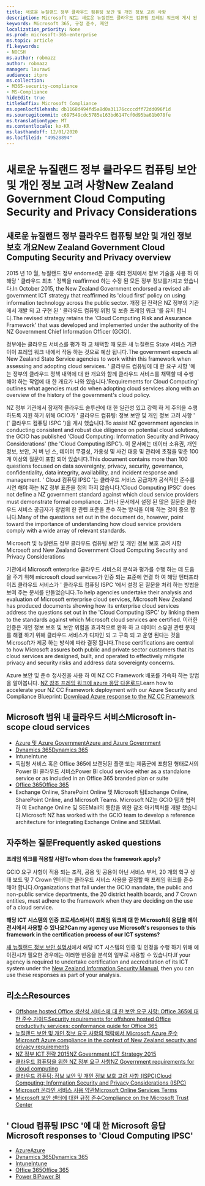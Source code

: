 ```yaml
---
title: 새로운 뉴질랜드 정부 클라우드 컴퓨팅 보안 및 개인 정보 고려 사항
description: Microsoft NZ는 새로운 뉴질랜드 클라우드 컴퓨팅 프레임 워크에 게시 된 질문을 해결 합니다.
keywords: Microsoft 365, 규정 준수, 제안
localization_priority: None
ms.prod: microsoft-365-enterprise
ms.topic: article
f1.keywords:
- NOCSH
ms.author: robmazz
author: robmazz
manager: laurawi
audience: itpro
ms.collection:
- M365-security-compliance
- MS-Compliance
hideEdit: true
titleSuffix: Microsoft Compliance
ms.openlocfilehash: db1168d494fd5a8d0a31176ccccdff72dd096f1d
ms.sourcegitcommit: c697549cdc5785e163bd6147cf0d95ba61b078fe
ms.translationtype: MT
ms.contentlocale: ko-KR
ms.lasthandoff: 12/01/2020
ms.locfileid: "49528894"
---
```

# <a name="new-zealand-government-cloud-computing-security-and-privacy-considerations"></a><span data-ttu-id="b364b-104">새로운 뉴질랜드 정부 클라우드 컴퓨팅 보안 및 개인 정보 고려 사항</span><span class="sxs-lookup"><span data-stu-id="b364b-104">New Zealand Government Cloud Computing Security and Privacy Considerations</span></span>

## <a name="new-zealand-government-cloud-computing-security-and-privacy-overview"></a><span data-ttu-id="b364b-105">새로운 뉴질랜드 정부 클라우드 컴퓨팅 보안 및 개인 정보 보호 개요</span><span class="sxs-lookup"><span data-stu-id="b364b-105">New Zealand Government Cloud Computing Security and Privacy overview</span></span>

<span data-ttu-id="b364b-106">2015 년 10 월, 뉴질랜드 정부 endorsed은 공용 섹터 전체에서 정보 기술을 사용 하 여 해당 ' 클라우드 최초 ' 정책을 reaffirmed 하는 수정 된 모든 정부 정보를가지고 있습니다.</span><span class="sxs-lookup"><span data-stu-id="b364b-106">In October 2015, the New Zealand Government endorsed a revised all-government ICT strategy that reaffirmed its 'cloud first' policy on using information technology across the public sector.</span></span> <span data-ttu-id="b364b-107">개정 된 전략은 NZ 정부의 기관에서 개발 되 고 구현 된 ' 클라우드 컴퓨팅 위험 및 보증 프레임 워크 '를 유지 합니다.</span><span class="sxs-lookup"><span data-stu-id="b364b-107">The revised strategy retains the 'Cloud Computing Risk and Assurance Framework' that was developed and implemented under the authority of the NZ Government Chief Information Officer (GCIO).</span></span>

<span data-ttu-id="b364b-108">정부에는 클라우드 서비스를 평가 하 고 채택할 때 모든 새 뉴질랜드 State 서비스 기관이이 프레임 워크 내에서 작동 하는 것으로 예상 됩니다.</span><span class="sxs-lookup"><span data-stu-id="b364b-108">The government expects all New Zealand State Service agencies to work within this framework when assessing and adopting cloud services.</span></span> <span data-ttu-id="b364b-109">' 클라우드 컴퓨팅에 대 한 요구 사항 '에는 정부의 클라우드 정책 내역에 대 한 개요와 함께 클라우드 서비스를 채택할 때 수행 해야 하는 작업에 대 한 개요가 나와 있습니다.</span><span class="sxs-lookup"><span data-stu-id="b364b-109">'Requirements for Cloud Computing' outlines what agencies must do when adopting cloud services along with an overview of the history of the government's cloud policy.</span></span>

<span data-ttu-id="b364b-110">NZ 정부 기관에서 잠재적 클라우드 솔루션에 대 한 일관성 있고 강력 하 게 주의을 수행 하도록 지원 하기 위해 GCIO가 ' 클라우드 컴퓨팅: 정보 보안 및 개인 정보 고려 사항 ' (' 클라우드 컴퓨팅 ISPC ')을 게시 했습니다.</span><span class="sxs-lookup"><span data-stu-id="b364b-110">To assist NZ government agencies in conducting consistent and robust due diligence on potential cloud solutions, the GCIO has published 'Cloud Computing: Information Security and Privacy Considerations' (the 'Cloud Computing ISPC').</span></span> <span data-ttu-id="b364b-111">이 문서에는 데이터 소유권, 개인 정보, 보안, 거 버 넌 스, 데이터 무결성, 가용성 및 사건 대응 및 관리에 초점을 맞춘 100 개 이상의 질문이 포함 되어 있습니다.</span><span class="sxs-lookup"><span data-stu-id="b364b-111">This document contains more than 100 questions focused on data sovereignty, privacy, security, governance, confidentiality, data integrity, availability, and incident response and management.</span></span> <span data-ttu-id="b364b-112">' Cloud 컴퓨팅 IPSC '는 클라우드 서비스 공급자가 공식적인 준수를 시연 해야 하는 NZ 정부 표준을 정의 하지 않습니다.</span><span class="sxs-lookup"><span data-stu-id="b364b-112">'Cloud Computing IPSC' does not define a NZ government standard against which cloud service providers must demonstrate formal compliance.</span></span> <span data-ttu-id="b364b-113">그러나 문서에서 설정 된 많은 질문은 클라우드 서비스 공급자가 광범위 한 관련 표준을 준수 하는 방식을 이해 하는 것이 중요 합니다.</span><span class="sxs-lookup"><span data-stu-id="b364b-113">Many of the questions set out in the document do, however, point toward the importance of understanding how cloud service providers comply with a wide array of relevant standards.</span></span>

<span data-ttu-id="b364b-114">Microsoft 및 뉴질랜드 정부 클라우드 컴퓨팅 보안 및 개인 정보 보호 고려 사항</span><span class="sxs-lookup"><span data-stu-id="b364b-114">Microsoft and New Zealand Government Cloud Computing Security and Privacy Considerations</span></span>

<span data-ttu-id="b364b-115">기관에서 Microsoft enterprise 클라우드 서비스의 분석과 평가를 수행 하는 데 도움을 주기 위해 microsoft cloud services가 인증 되는 표준에 연결 하 여 해당 엔터프라이즈 클라우드 서비스가 ' 클라우드 컴퓨팅 ISPC '에서 설정 된 질문을 처리 하는 방법을 보여 주는 문서를 만들었습니다.</span><span class="sxs-lookup"><span data-stu-id="b364b-115">To help agencies undertake their analysis and evaluation of Microsoft enterprise cloud services, Microsoft New Zealand has produced documents showing how its enterprise cloud services address the questions set out in the 'Cloud Computing ISPC' by linking them to the standards against which Microsoft cloud services are certified.</span></span> <span data-ttu-id="b364b-116">이러한 인증은 개인 정보 보호 및 보안 위험을 효과적으로 완화 하 고 데이터 소유권 관련 문제를 해결 하기 위해 클라우드 서비스가 디자인 되 고 구축 되 고 운영 된다는 것을 Microsoft가 제공 하는 방식에 따라 결정 됩니다.</span><span class="sxs-lookup"><span data-stu-id="b364b-116">These certifications are central to how Microsoft assures both public and private sector customers that its cloud services are designed, built, and operated to effectively mitigate privacy and security risks and address data sovereignty concerns.</span></span>

<span data-ttu-id="b364b-117">Azure 보안 및 준수 청사진을 사용 하 여 NZ CC Framework 배포를 가속화 하는 방법을 알아봅니다. [NZ 참조 프레임 워크에 azure 응답 다운로드](https://gallery.technet.microsoft.com/Response-to-GCIO-Cloud-e117bbb9)</span><span class="sxs-lookup"><span data-stu-id="b364b-117">Learn how to accelerate your NZ CC Framework deployment with our Azure Security and Compliance Blueprint: [Download Azure response to the NZ CC Framework](https://gallery.technet.microsoft.com/Response-to-GCIO-Cloud-e117bbb9)</span></span>

## <a name="microsoft-in-scope-cloud-services"></a><span data-ttu-id="b364b-118">Microsoft 범위 내 클라우드 서비스</span><span class="sxs-lookup"><span data-stu-id="b364b-118">Microsoft in-scope cloud services</span></span>

- [<span data-ttu-id="b364b-119">Azure 및 Azure Government</span><span class="sxs-lookup"><span data-stu-id="b364b-119">Azure and Azure Government</span></span>](https://aka.ms/AzureCompliance)
- [<span data-ttu-id="b364b-120">Dynamics 365</span><span class="sxs-lookup"><span data-stu-id="b364b-120">Dynamics 365</span></span>](https://aka.ms/d365-compliance-list)
- <span data-ttu-id="b364b-121">Intune</span><span class="sxs-lookup"><span data-stu-id="b364b-121">Intune</span></span>
- <span data-ttu-id="b364b-122">독립형 서비스 혹은 Office 365에 브랜딩된 플랜 또는 제품군에 포함된 형태로서의 Power BI 클라우드 서비스</span><span class="sxs-lookup"><span data-stu-id="b364b-122">Power BI cloud service either as a standalone service or as included in an Office 365 branded plan or suite</span></span>
- [<span data-ttu-id="b364b-123">Office 365</span><span class="sxs-lookup"><span data-stu-id="b364b-123">Office 365</span></span>](https://go.microsoft.com/fwlink/p/?LinkID=2077751)
- <span data-ttu-id="b364b-124">Exchange Online, SharePoint Online 및 Microsoft 팀</span><span class="sxs-lookup"><span data-stu-id="b364b-124">Exchange Online, SharePoint Online, and Microsoft Teams.</span></span> <span data-ttu-id="b364b-125">Microsoft NZ는 GCIO 팀과 협력 하 여 Exchange Online 및 SEEMail의 통합을 위한 참조 아키텍처를 개발 했습니다.</span><span class="sxs-lookup"><span data-stu-id="b364b-125">Microsoft NZ has worked with the GCIO team to develop a reference architecture for integrating Exchange Online and SEEMail.</span></span>

## <a name="frequently-asked-questions"></a><span data-ttu-id="b364b-126">자주하는 질문</span><span class="sxs-lookup"><span data-stu-id="b364b-126">Frequently asked questions</span></span>

<span data-ttu-id="b364b-127">**프레임 워크를 적용할 사람**</span><span class="sxs-lookup"><span data-stu-id="b364b-127">**To whom does the framework apply?**</span></span>

<span data-ttu-id="b364b-128">GCIO 요구 사항이 적용 되는 조직, 공용 및 공용이 아닌 서비스 부서, 20 개의 학구 상태 보드 및 7 Crown 엔터티는 클라우드 서비스 사용을 결정할 때 프레임 워크를 준수 해야 합니다.</span><span class="sxs-lookup"><span data-stu-id="b364b-128">Organizations that fall under the GCIO mandate, the public and non-public service departments, the 20 district health boards, and 7 Crown entities, must adhere to the framework when they are deciding on the use of a cloud service.</span></span>

<span data-ttu-id="b364b-129">**해당 ICT 시스템의 인증 프로세스에서이 프레임 워크에 대 한 Microsoft의 응답을 에이전시에서 사용할 수 있나요?**</span><span class="sxs-lookup"><span data-stu-id="b364b-129">**Can my agency use Microsoft's responses to this framework in the certification process of our ICT systems?**</span></span>

<span data-ttu-id="b364b-130">[새 뉴질랜드 정보 보안 설명서](https://go.microsoft.com/fwlink/p/?linkid=2099496)에서 해당 ICT 시스템의 인증 및 인정을 수행 하기 위해 에이전시가 필요한 경우에는 이러한 반응을 분석의 일부로 사용할 수 있습니다.</span><span class="sxs-lookup"><span data-stu-id="b364b-130">If your agency is required to undertake certification and accreditation of its ICT system under the [New Zealand Information Security Manual](https://go.microsoft.com/fwlink/p/?linkid=2099496), then you can use these responses as part of your analysis.</span></span>

## <a name="resources"></a><span data-ttu-id="b364b-131">리소스</span><span class="sxs-lookup"><span data-stu-id="b364b-131">Resources</span></span>

- [<span data-ttu-id="b364b-132">Offshore hosted Office 생산성 서비스에 대 한 보안 요구 사항: Office 365에 대 한 준수 가이드</span><span class="sxs-lookup"><span data-stu-id="b364b-132">Security requirements for offshore hosted Office productivity services: conformance guide for Office 365</span></span>](https://aka.ms/o365-gcio-conformance-guidance)
- [<span data-ttu-id="b364b-133">뉴질랜드 보안 및 개인 정보 요구 사항의 맥락에서 Microsoft Azure 준수</span><span class="sxs-lookup"><span data-stu-id="b364b-133">Microsoft Azure compliance in the context of New Zealand security and privacy requirements</span></span>](https://aka.ms/azurecompliancenewzealand)
- [<span data-ttu-id="b364b-134">NZ 정부 ICT 전략 2015</span><span class="sxs-lookup"><span data-stu-id="b364b-134">NZ Government ICT Strategy 2015</span></span>](https://www.ict.govt.nz/strategy-and-action-plan/strategy/)
- [<span data-ttu-id="b364b-135">클라우드 컴퓨팅을 위한 NZ 정부 요구 사항</span><span class="sxs-lookup"><span data-stu-id="b364b-135">NZ Government requirements for cloud computing</span></span>](https://aka.ms/NZ-Cloud-Requirements)
- [<span data-ttu-id="b364b-136">클라우드 컴퓨팅: 정보 보안 및 개인 정보 보호 고려 사항 (ISPC)</span><span class="sxs-lookup"><span data-stu-id="b364b-136">Cloud Computing: Information Security and Privacy Considerations (ISPC)</span></span>](https://www.digital.govt.nz/standards-and-guidance/technology-and-architecture/cloud-services/)
- [<span data-ttu-id="b364b-137">Microsoft 온라인 서비스 사용 약관</span><span class="sxs-lookup"><span data-stu-id="b364b-137">Microsoft Online Services Terms</span></span>](https://aka.ms/Online-Services-Terms)
- [<span data-ttu-id="b364b-138">Microsoft 보안 센터에 대한 규정 준수</span><span class="sxs-lookup"><span data-stu-id="b364b-138">Compliance on the Microsoft Trust Center</span></span>](https://www.microsoft.com/trust-center/compliance/compliance-overview)

## <a name="microsoft-responses-to-cloud-computing-ipsc"></a><span data-ttu-id="b364b-139">' Cloud 컴퓨팅 IPSC '에 대 한 Microsoft 응답</span><span class="sxs-lookup"><span data-stu-id="b364b-139">Microsoft responses to 'Cloud Computing IPSC'</span></span>

- [<span data-ttu-id="b364b-140">Azure</span><span class="sxs-lookup"><span data-stu-id="b364b-140">Azure</span></span>](https://aka.ms/Azure-NZ-response)
- [<span data-ttu-id="b364b-141">Dynamics 365</span><span class="sxs-lookup"><span data-stu-id="b364b-141">Dynamics 365</span></span>](https://aka.ms/d365-nz-response)
- [<span data-ttu-id="b364b-142">Intune</span><span class="sxs-lookup"><span data-stu-id="b364b-142">Intune</span></span>](https://aka.ms/Intune-NZ-response)
- [<span data-ttu-id="b364b-143">Office 365</span><span class="sxs-lookup"><span data-stu-id="b364b-143">Office 365</span></span>](https://aka.ms/O365-NZ-Response)
- [<span data-ttu-id="b364b-144">Power BI</span><span class="sxs-lookup"><span data-stu-id="b364b-144">Power BI</span></span>](https://download.microsoft.com/download/5/1/7/51726B9B-2E76-49C4-9D4F-A36BF025CB93/Response-to-GCIO-105-questions-Power-BI.pdf)
